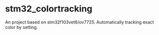 # stm32_colortracking
An project based on stm32f103vet6/ov7725. Automatically tracking exact color by setting.
